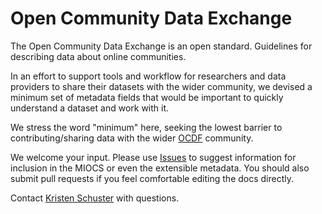 # Open Community Data Exchange 

The Open Community Data Exchange is an open standard. Guidelines for describing data about online communities.

In an effort to support tools and workflow for researchers and data providers to share their datasets with the wider community, we devised a minimum set of metadata fields that would be important to quickly understand a dataset and work with it.

We stress the word "minimum" here, seeking the lowest barrier to contributing/sharing data with the wider [OCDF](http://datafactories.org) community.

We welcome your input. Please use [Issues](https://github.com/libbyh/miocs/issues) to suggest information for inclusion in the MIOCS or even the extensible metadata. You should also submit pull requests if you feel comfortable editing the docs directly.

Contact [Kristen Schuster](mailto:schuster.kristen@gmail.com) with questions.
